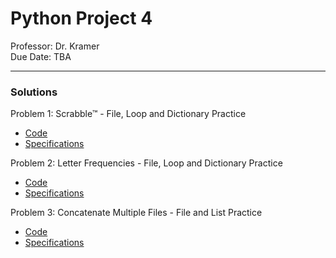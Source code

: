 # Python Project 4

Professor: Dr. Kramer \
Due Date: TBA 

---

### Solutions

Problem 1: Scrabble™ - File, Loop and Dictionary Practice 

- [Code](badrchoubai_02_04__01.py)
- [Specifications](problem_one/problem_one.specs.md)

Problem 2: Letter Frequencies - File, Loop and Dictionary Practice 

- [Code](badrchoubai_02_04__02.py)
- [Specifications](problem_two/problem_two.specs.md)

Problem 3: Concatenate Multiple Files - File and List Practice

- [Code](badrchoubai_02_04__03.py)
- [Specifications](problem_three/problem_three.specs.md)
